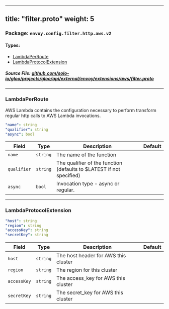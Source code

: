 
---
title: "filter.proto"
weight: 5
---

<!-- Code generated by solo-kit. DO NOT EDIT. -->


### Package: `envoy.config.filter.http.aws.v2` 
#### Types:


- [LambdaPerRoute](#lambdaperroute)
- [LambdaProtocolExtension](#lambdaprotocolextension)
  



##### Source File: [github.com/solo-io/gloo/projects/gloo/api/external/envoy/extensions/aws/filter.proto](https://github.com/solo-io/gloo/blob/master/projects/gloo/api/external/envoy/extensions/aws/filter.proto)





---
### LambdaPerRoute

 
AWS Lambda contains the configuration necessary to perform transform regular http calls to
AWS Lambda invocations.

```yaml
"name": string
"qualifier": string
"async": bool

```

| Field | Type | Description | Default |
| ----- | ---- | ----------- |----------- | 
| `name` | `string` | The name of the function |  |
| `qualifier` | `string` | The qualifier of the function (defaults to $LATEST if not specified) |  |
| `async` | `bool` | Invocation type - async or regular. |  |




---
### LambdaProtocolExtension



```yaml
"host": string
"region": string
"accessKey": string
"secretKey": string

```

| Field | Type | Description | Default |
| ----- | ---- | ----------- |----------- | 
| `host` | `string` | The host header for AWS this cluster |  |
| `region` | `string` | The region for this cluster |  |
| `accessKey` | `string` | The access_key for AWS this cluster |  |
| `secretKey` | `string` | The secret_key for AWS this cluster |  |





<!-- Start of HubSpot Embed Code -->
<script type="text/javascript" id="hs-script-loader" async defer src="//js.hs-scripts.com/5130874.js"></script>
<!-- End of HubSpot Embed Code -->
